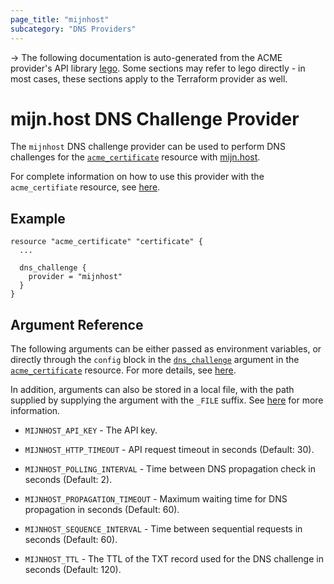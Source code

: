 ```yaml
---
page_title: "mijnhost"
subcategory: "DNS Providers"
---
```


-> The following documentation is auto-generated from the ACME
provider's API library [lego](https://go-acme.github.io/lego/).  Some
sections may refer to lego directly - in most cases, these sections
apply to the Terraform provider as well.

# mijn.host DNS Challenge Provider

The `mijnhost` DNS challenge provider can be used to perform DNS challenges for
the [`acme_certificate`][resource-acme-certificate] resource with
[mijn.host](https://mijn.host/).

[resource-acme-certificate]: ../resources/certificate.md

For complete information on how to use this provider with the `acme_certifiate`
resource, see [here][resource-acme-certificate-dns-challenges].

[resource-acme-certificate-dns-challenges]: ../resources/certificate.md#using-dns-challenges

## Example

```hcl
resource "acme_certificate" "certificate" {
  ...

  dns_challenge {
    provider = "mijnhost"
  }
}
```
## Argument Reference

The following arguments can be either passed as environment variables, or
directly through the `config` block in the
[`dns_challenge`][resource-acme-certificate-dns-challenge-arg] argument in the
[`acme_certificate`][resource-acme-certificate] resource. For more details, see
[here][resource-acme-certificate-dns-challenges].

[resource-acme-certificate-dns-challenge-arg]: ../resources/certificate.md#dns_challenge

In addition, arguments can also be stored in a local file, with the path
supplied by supplying the argument with the `_FILE` suffix. See
[here][acme-certificate-file-arg-example] for more information.

[acme-certificate-file-arg-example]: ../resources/certificate.md#using-variable-files-for-provider-arguments

* `MIJNHOST_API_KEY` - The API key.

* `MIJNHOST_HTTP_TIMEOUT` - API request timeout in seconds (Default: 30).
* `MIJNHOST_POLLING_INTERVAL` - Time between DNS propagation check in seconds (Default: 2).
* `MIJNHOST_PROPAGATION_TIMEOUT` - Maximum waiting time for DNS propagation in seconds (Default: 60).
* `MIJNHOST_SEQUENCE_INTERVAL` - Time between sequential requests in seconds (Default: 60).
* `MIJNHOST_TTL` - The TTL of the TXT record used for the DNS challenge in seconds (Default: 120).


